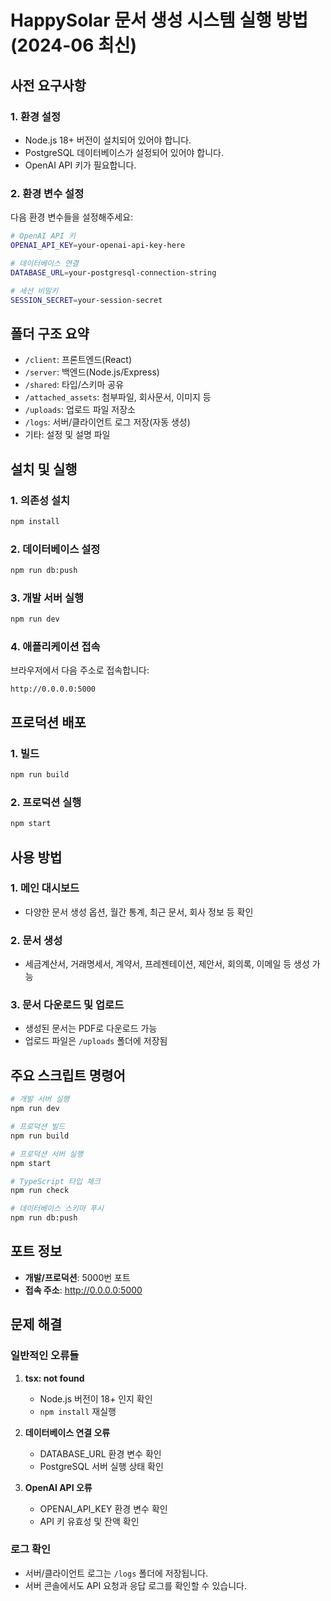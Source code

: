 # HappySolar 문서 생성 시스템 실행 방법 (2024-06 최신)

## 사전 요구사항

### 1. 환경 설정
- Node.js 18+ 버전이 설치되어 있어야 합니다.
- PostgreSQL 데이터베이스가 설정되어 있어야 합니다.
- OpenAI API 키가 필요합니다.

### 2. 환경 변수 설정
다음 환경 변수들을 설정해주세요:

```bash
# OpenAI API 키
OPENAI_API_KEY=your-openai-api-key-here

# 데이터베이스 연결
DATABASE_URL=your-postgresql-connection-string

# 세션 비밀키
SESSION_SECRET=your-session-secret
```

## 폴더 구조 요약

- `/client`: 프론트엔드(React)
- `/server`: 백엔드(Node.js/Express)
- `/shared`: 타입/스키마 공유
- `/attached_assets`: 첨부파일, 회사문서, 이미지 등
- `/uploads`: 업로드 파일 저장소
- `/logs`: 서버/클라이언트 로그 저장(자동 생성)
- 기타: 설정 및 설명 파일

## 설치 및 실행

### 1. 의존성 설치
```bash
npm install
```

### 2. 데이터베이스 설정
```bash
npm run db:push
```

### 3. 개발 서버 실행
```bash
npm run dev
```

### 4. 애플리케이션 접속
브라우저에서 다음 주소로 접속합니다:
```
http://0.0.0.0:5000
```

## 프로덕션 배포

### 1. 빌드
```bash
npm run build
```

### 2. 프로덕션 실행
```bash
npm start
```

## 사용 방법

### 1. 메인 대시보드
- 다양한 문서 생성 옵션, 월간 통계, 최근 문서, 회사 정보 등 확인

### 2. 문서 생성
- 세금계산서, 거래명세서, 계약서, 프레젠테이션, 제안서, 회의록, 이메일 등 생성 가능

### 3. 문서 다운로드 및 업로드
- 생성된 문서는 PDF로 다운로드 가능
- 업로드 파일은 `/uploads` 폴더에 저장됨

## 주요 스크립트 명령어

```bash
# 개발 서버 실행
npm run dev

# 프로덕션 빌드
npm run build

# 프로덕션 서버 실행
npm start

# TypeScript 타입 체크
npm run check

# 데이터베이스 스키마 푸시
npm run db:push
```

## 포트 정보
- **개발/프로덕션**: 5000번 포트
- **접속 주소**: http://0.0.0.0:5000

## 문제 해결

### 일반적인 오류들

1. **tsx: not found**
   - Node.js 버전이 18+ 인지 확인
   - `npm install` 재실행

2. **데이터베이스 연결 오류**
   - DATABASE_URL 환경 변수 확인
   - PostgreSQL 서버 실행 상태 확인

3. **OpenAI API 오류**
   - OPENAI_API_KEY 환경 변수 확인
   - API 키 유효성 및 잔액 확인

### 로그 확인
- 서버/클라이언트 로그는 `/logs` 폴더에 저장됩니다.
- 서버 콘솔에서도 API 요청과 응답 로그를 확인할 수 있습니다.
